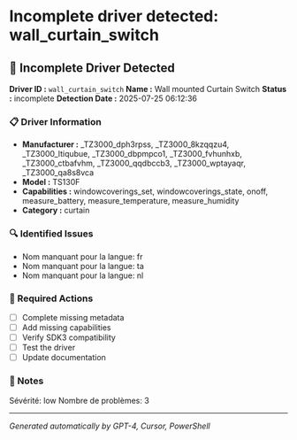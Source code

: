 # Incomplete driver detected: wall_curtain_switch

## 🚨 Incomplete Driver Detected

**Driver ID :** `wall_curtain_switch`
**Name :** Wall mounted Curtain Switch
**Status :** incomplete
**Detection Date :** 2025-07-25 06:12:36

### 📋 Driver Information
- **Manufacturer :** _TZ3000_dph3rpss, _TZ3000_8kzqqzu4, _TZ3000_ltiqubue, _TZ3000_dbpmpco1, _TZ3000_fvhunhxb, _TZ3000_ctbafvhm, _TZ3000_qqdbccb3, _TZ3000_wptayaqr, _TZ3000_qa8s8vca
- **Model :** TS130F
- **Capabilities :** windowcoverings_set, windowcoverings_state, onoff, measure_battery, measure_temperature, measure_humidity
- **Category :** curtain

### 🔍 Identified Issues
- Nom manquant pour la langue: fr
- Nom manquant pour la langue: ta
- Nom manquant pour la langue: nl

### 🎯 Required Actions
- [ ] Complete missing metadata
- [ ] Add missing capabilities
- [ ] Verify SDK3 compatibility
- [ ] Test the driver
- [ ] Update documentation

### 📝 Notes
Sévérité: low
Nombre de problèmes: 3

---
*Generated automatically by GPT-4, Cursor, PowerShell*

